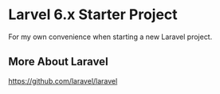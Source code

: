 # Larvel 6.x Starter Project

For my own convenience when starting a new Laravel project.

## More About Laravel

https://github.com/laravel/laravel


